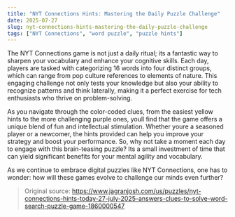 ```yaml
---
title: "NYT Connections Hints: Mastering the Daily Puzzle Challenge"
date: 2025-07-27
slug: nyt-connections-hints-mastering-the-daily-puzzle-challenge
tags: ["NYT Connections", "word puzzle", "puzzle hints"]
---
```


The NYT Connections game is not just a daily ritual; its a fantastic way to sharpen your vocabulary and enhance your cognitive skills. Each day, players are tasked with categorizing 16 words into four distinct groups, which can range from pop culture references to elements of nature. This engaging challenge not only tests your knowledge but also your ability to recognize patterns and think laterally, making it a perfect exercise for tech enthusiasts who thrive on problem-solving.

As you navigate through the color-coded clues, from the easiest yellow hints to the more challenging purple ones, youll find that the game offers a unique blend of fun and intellectual stimulation. Whether youre a seasoned player or a newcomer, the hints provided can help you improve your strategy and boost your performance. So, why not take a moment each day to engage with this brain-teasing puzzle? Its a small investment of time that can yield significant benefits for your mental agility and vocabulary.

As we continue to embrace digital puzzles like NYT Connections, one has to wonder: how will these games evolve to challenge our minds even further?
> Original source: https://www.jagranjosh.com/us/puzzles/nyt-connections-hints-today-27-july-2025-answers-clues-to-solve-word-search-puzzle-game-1860000547